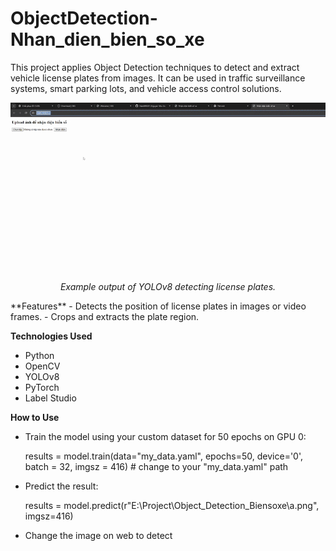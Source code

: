 # ObjectDetection-Nhan_dien_bien_so_xe
This project applies Object Detection techniques to detect and extract vehicle license plates from images. It can be used in traffic surveillance systems, smart parking lots, and vehicle access control solutions.
<p align="center">
  <img src="demo/video1.gif"><br/>
  <i>Example output of YOLOv8 detecting license plates.</i>
</p>
**Features**
- Detects the position of license plates in images or video frames.
- Crops and extracts the plate region.
  
**Technologies Used**
- Python
- OpenCV
- YOLOv8
- PyTorch
- Label Studio

**How to Use**
- Train the model using your custom dataset for 50 epochs on GPU 0:
  
    results = model.train(data="my_data.yaml", epochs=50, device='0', batch = 32, imgsz = 416)  # change to your "my_data.yaml" path
  
- Predict the result:
  
  results = model.predict(r"E:\Project\Object_Detection_Biensoxe\a.png", imgsz=416)


- Change the image on web to detect


